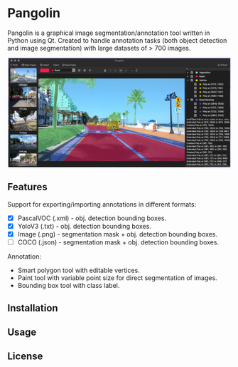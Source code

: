 # Pangolin
Pangolin is a graphical image segmentation/annotation tool written in Python using Qt. Created to handle annotation tasks (both object detection and image segmentation) with large datasets of > 700 images.

<p align="center">
<img src="screenshots/sc2.png" alt="screenshot" width="500"/>
</p>

## Features
Support for exporting/importing annotations in different formats:
- [X] PascalVOC (.xml) - obj. detection bounding boxes.
- [X] YoloV3 (.txt) - obj. detection bounding boxes.
- [X] Image (.png) - segmentation mask + obj. detection bounding boxes.
- [ ] COCO (.json) - segmentation mask + obj. detection bounding boxes.

Annotation:
- Smart polygon tool with editable vertices.
- Paint tool with variable point size for direct segmentation of images.
- Bounding box tool with class label.

## Installation

## Usage

## License
